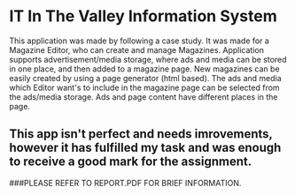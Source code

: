 # IT In The Valley Information System
This application was made by following a case study. 
It was made for a Magazine Editor, who can create and manage Magazines. 
Application supports advertisement/media storage, where ads and media can be stored in one place, and then added to a magazine page. 
New magazines can be easily created by using a page generator (html based).
The ads and media which Editor want's to include in the magazine page can be selected from the ads/media storage. 
Ads and page content have different places in the page.

## This app isn't perfect and needs imrovements, however it has fulfilled my task and was enough to receive a good mark for the assignment.

###PLEASE REFER TO REPORT.PDF FOR BRIEF INFORMATION.
